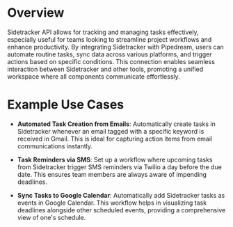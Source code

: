 # Overview

Sidetracker API allows for tracking and managing tasks effectively, especially useful for teams looking to streamline project workflows and enhance productivity. By integrating Sidetracker with Pipedream, users can automate routine tasks, sync data across various platforms, and trigger actions based on specific conditions. This connection enables seamless interaction between Sidetracker and other tools, promoting a unified workspace where all components communicate effortlessly.

# Example Use Cases

- **Automated Task Creation from Emails**: Automatically create tasks in Sidetracker whenever an email tagged with a specific keyword is received in Gmail. This is ideal for capturing action items from email communications instantly.

- **Task Reminders via SMS**: Set up a workflow where upcoming tasks from Sidetracker trigger SMS reminders via Twilio a day before the due date. This ensures team members are always aware of impending deadlines.

- **Sync Tasks to Google Calendar**: Automatically add Sidetracker tasks as events in Google Calendar. This workflow helps in visualizing task deadlines alongside other scheduled events, providing a comprehensive view of one's schedule.

